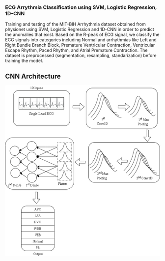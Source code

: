 ### ECG Arrythmia Classification using SVM, Logistic Regression, 1D-CNN

Training and testing of the MIT-BIH Arrhythmia dataset obtained from physionet using SVM, Logistic Regression and 1D-CNN in order to predict the anomalies that exist. Based on the R-peak of ECG signal, we classify the ECG signals into categories including Normal and arrhythmias like Left and Right Bundle Branch Block, Premature Ventricular Contraction, Ventricular Escape Rhythm, Paced Rhythm, and Atrial Premature Contraction. The dataset is preprocessed (segmentation, resampling, standarization) before training the model.

## CNN Architecture
![alt cnn](/saved_figures/cnn.png)
